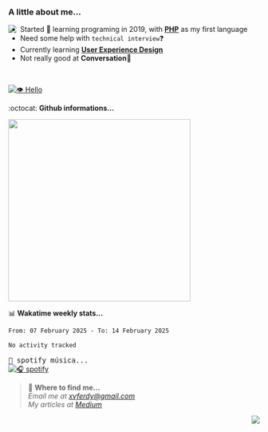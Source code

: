 ### A little about me...
<img src="https://cdn.betterttv.net/emote/584d92a1f52be01a7ee606a9/3x" align="left"/>

- Started 🎉 learning programing in 2019, with [**PHP**](https://www.php.net/) as my first language
- Need some help with `technical interview`❓
- Currently learning [**User Experience Design**](https://www.nngroup.com/articles/definition-user-experience/)
- Not really good at **Conversation**💢
<br>

[![👁️ Hello](https://hits.dwyl.com/xvferdy/xvferdy.svg?style=flat-square)](http://hits.dwyl.com/xvferdy/xvferdy)

:octocat: **Github informations...**

<!--![Top Langs](https://github-readme-stats.vercel.app/api/top-langs/?username=xvferdy&layout=compact)-->
<img src="https://github-readme-stats.vercel.app/api/top-langs/?username=xvferdy&layout=compact" width="365px"/>

📊 **Wakatime weekly stats...**

<!--START_SECTION:waka-->

```txt
From: 07 February 2025 - To: 14 February 2025

No activity tracked
```

<!--END_SECTION:waka-->


<!-- https://www.spotify.com/us/account/apps/ -->
<kbd>🎵 spotify música...</kbd> <br>
[![🎧 spotify](https://spotify-github-profile.kittinanx.com/api/view?uid=xvferdy&cover_image=true&theme=novatorem&show_offline=false&background_color=121212&interchange=false&bar_color=ff0080&bar_color_cover=false)](https://github.com/kittinan/spotify-github-profile)

> 📠 **Where to find me...**</br>
>  _Email me at [xvferdy@gmail.com](mailto:xvferdy@gmail.com) <br>
 My articles at [Medium](https://medium.com/@berlianto.dev)_

<img src="https://cdn.betterttv.net/emote/5d7d8931d2458468c1f44dc2/1x" align="right">
